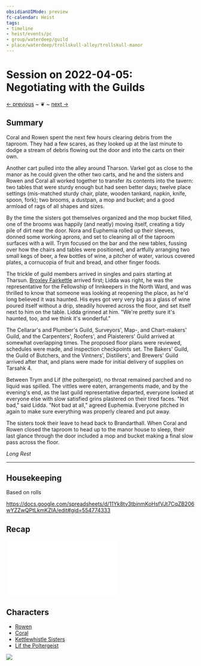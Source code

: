 ```yaml
---
obsidianUIMode: preview
fc-calendar: Heist
tags:
- timeline
- heist/events/pc
- group/waterdeep/guild
- place/waterdeep/trollskull-alley/trollskull-manor
---
```

# Session on 2022-04-05: Negotiating with the Guilds
<span class="nav">[← previous](2022-04-03-trollskull-manor.md) ~ ❦ ~ [next →](2022-04-09-demolition-time.md)</span>

## Summary
<span class='ob-timelines' data-category='rowen' data-date='1499-Ches-29-00' data-name="Lidda meets with the Guilds"></span>

Coral and Rowen spent the next few hours clearing debris from the taproom. They had a few scares, as they looked up at the last minute to dodge a stream of debris flowing out the door and into the carts on their own.

Another cart pulled into the alley around Tharson. Varkel got as close to the manor as he could given the other two carts, and he and the sisters and Rowen and Coral all worked together to transfer its contents into the tavern: two tables that were sturdy enough but had seen better days; twelve place settings (mis-matched sturdy chair, plate, wooden tankard, napkin, knife, spoon, fork); two brooms, a dustpan, a mop and bucket; and a good armload of rags of all shapes and sizes.

By the time the sisters got themselves organized and the mop bucket filled, one of the brooms was happily (and neatly) moving itself, creating a tidy pile of dirt near the door. Nora and Euphemia rolled up their sleeves, donned some working aprons, and set to cleaning all of the taproom surfaces with a will. Trym focused on the bar and the new tables, fussing over how the chairs and tables were positioned, and artfully arranging two small kegs of beer, a few bottles of wine, a pitcher of water, various covered plates, a cornucopia of fruit and bread, and other finger foods.

The trickle of guild members arrived in singles and pairs starting at Tharsun. [Broxley Fairkettle](heist/waterdeep/npcs/broxley-fairkettle.md) arrived first; Lidda was right, he was the representative for the Fellowship of Innkeepers in the North Ward, and was thrilled to know that someone was looking at reopening the place, as he'd long believed it was haunted. His eyes got very very big as a glass of wine poured itself without a drip, steadily hovered across the floor, and set itself next to him on the table. Lidda grinned at him. "We're pretty sure it's haunted, too, and we think it's wonderful." 

The Cellarar's and Plumber's Guild, Surveyors', Map-, and Chart-makers' Guild, and the Carpenters', Roofers', and Plaisterers' Guild arrived at somewhat overlapping times. The proposed floor plans were reviewed, schedules were made, and inspection checkpoints set. The Bakers' Guild, the Guild of Butchers, and the Vintners', Distillers', and Brewers' Guild arrived after that, and plans were made for initial delivery of supplies on Tarsahk 4.

Between Trym and Lif (the poltergeist), no throat remained parched and no liquid was spilled. The vittles were eaten, arrangements made, and by the evening's end, as the last guild representative departed, everyone looked at everyone else with slow satisfied grins plastered on their tired faces. "Not bad," said Lidda. "Not bad at all," agreed Euphemia. Everyone pitched in again to make sure everything was properly cleared and put away.

The sisters took their leave to head back to Brandarthall. When Coral and Rowen closed the taproom to head up to the manor house to sleep, their last glance through the door included a mop and bucket making a final slow pass across the floor.

*Long Rest* 

---

## Housekeeping
Based on rolls 

https://docs.google.com/spreadsheets/d/11Yk8tv3tbinmKoHsfVJt7CqZB206wYZZwQPtLkmKZIA/edit#gid=554774333

## Recap
![2022-04-03-trollskull-manor.md](2022-04-03-trollskull-manor.md#Summary)

## Characters
- [Rowen](../characters/gm-rowen.md)
- [Coral](../characters/gm-coral.md)
- [Kettlewhistle Sisters](heist/waterdeep/npcs/kettlewhistle-sisters.md)
- [Lif the Poltergeist](heist/waterdeep/npcs/lif-the-poltergeist.md)

![](../days/1499-03-29-ches.md#^weather)